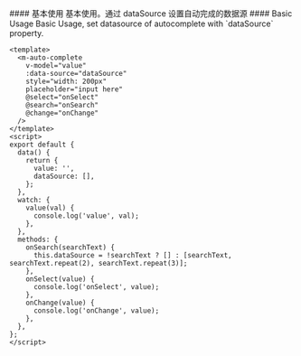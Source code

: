 <cn>
#### 基本使用
基本使用。通过 dataSource 设置自动完成的数据源
</cn>

<us>
#### Basic Usage
Basic Usage, set datasource of autocomplete with `dataSource` property.
</us>

```vue
<template>
  <m-auto-complete
    v-model="value"
    :data-source="dataSource"
    style="width: 200px"
    placeholder="input here"
    @select="onSelect"
    @search="onSearch"
    @change="onChange"
  />
</template>
<script>
export default {
  data() {
    return {
      value: '',
      dataSource: [],
    };
  },
  watch: {
    value(val) {
      console.log('value', val);
    },
  },
  methods: {
    onSearch(searchText) {
      this.dataSource = !searchText ? [] : [searchText, searchText.repeat(2), searchText.repeat(3)];
    },
    onSelect(value) {
      console.log('onSelect', value);
    },
    onChange(value) {
      console.log('onChange', value);
    },
  },
};
</script>
```
